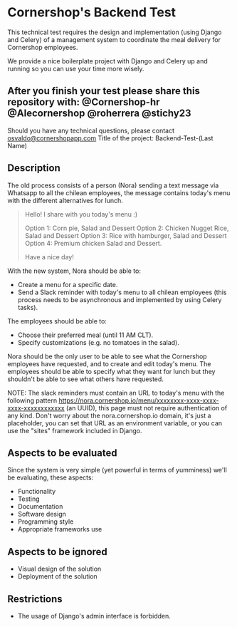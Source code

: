 # Cornershop's Backend Test

This technical test requires the design and implementation (using Django and Celery) of a management system to coordinate the meal delivery for Cornershop employees.

We provide a nice boilerplate project with Django and Celery up and running so you can use your time more wisely.

## After you finish your test please share this repository with: @Cornershop-hr @Alecornershop @roherrera @stichy23

Should you have any technical questions, please contact osvaldo@cornershopapp.com
Title of the project: Backend-Test-(Last Name)

## Description

The old process consists of a person (Nora) sending a text message via Whatsapp to all the chilean employees, the message contains today's menu with the different alternatives for lunch.

> Hello!
> I share with you today's menu :)
>
> Option 1: Corn pie, Salad and Dessert
> Option 2: Chicken Nugget Rice, Salad and Dessert
> Option 3: Rice with hamburger, Salad and Dessert
> Option 4: Premium chicken Salad and Dessert.
>
> Have a nice day!

With the new system, Nora should be able to:

- Create a menu for a specific date.
- Send a Slack reminder with today's menu to all chilean employees (this process needs to be asynchronous and implemented by using Celery tasks).

The employees should be able to:

- Choose their preferred meal (until 11 AM CLT).
- Specify customizations (e.g. no tomatoes in the salad).

Nora should be the only user to be able to see what the Cornershop employees have requested, and to create and edit today's menu. The employees should be able to specify what they want for lunch but they shouldn't be able to see what others have requested.

NOTE: The slack reminders must contain an URL to today's menu with the following pattern https://nora.cornershop.io/menu/xxxxxxxx-xxxx-xxxx-xxxx-xxxxxxxxxxxx (an UUID), this page must not require authentication of any kind. Don't worry about the nora.cornershop.io domain, it's just a placeholder, you can set that URL as an environment variable, or you can use the "sites" framework included in Django.

## Aspects to be evaluated

Since the system is very simple (yet powerful in terms of yumminess) we'll be evaluating, these aspects:

- Functionality
- Testing
- Documentation
- Software design
- Programming style
- Appropriate frameworks use

## Aspects to be ignored

- Visual design of the solution
- Deployment of the solution

## Restrictions

- The usage of Django's admin interface is forbidden.
